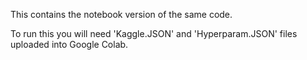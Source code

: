 This contains the notebook version of the same code.

To run this you will need 'Kaggle.JSON' and 'Hyperparam.JSON' files uploaded into Google Colab.

